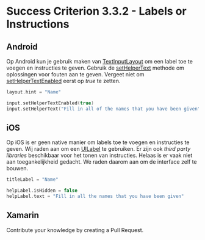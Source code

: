 # Success Criterion 3.3.2 - Labels or Instructions

## Android

Op Android kun je gebruik maken van [TextInputLayout](https://developer.android.com/reference/com/google/android/material/textfield/TextInputLayout) om een label toe te voegen en instructies te geven. Gebruik de [setHelperText](https://developer.android.com/reference/com/google/android/material/textfield/TextInputLayout#setHelperText(java.lang.CharSequence)) methode om oplossingen voor fouten aan te geven. Vergeet niet om [setHelperTextEnabled](https://developer.android.com/reference/com/google/android/material/textfield/TextInputLayout#setHelperTextEnabled(boolean)) eerst op _true_ te zetten.

```kotlin
layout.hint = "Name"

input.setHelperTextEnabled(true)
input.setHelperText("Fill in all of the names that you have been given")
```

## iOS

Op iOS is er geen native manier om labels toe te voegen en instructies te geven. Wij raden aan om een [UILabel](https://developer.apple.com/documentation/uikit/uilabel) te gebruiken. Er zijn ook _third party libraries_ beschikbaar voor het tonen van instructies. Helaas is er vaak niet aan toegankelijkheid gedacht. We raden daarom aan om de interface zelf te bouwen.

```swift
titleLabel = "Name"

helpLabel.isHidden = false
helpLabel.text = "Fill in all the names that you have been given"
```

## Xamarin

Contribute your knowledge by creating a Pull Request.
